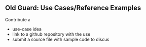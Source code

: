## Old Guard: Use Cases/Reference Examples

Contribute a 
- use-case idea
- link to a github repository with the use
- submit a source file with sample code to discus
